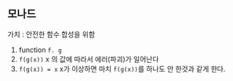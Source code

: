 ## 모나드

가치 : 안전한 함수 합성을 위함

1. function `f. g`
2. `f(g(x))` x 의 값에 따라서 에러(파괴)가 일어난다
3. `f(g(x)) = x` x가 이상하면 마치 `f(g(x))`를 하나도 안 한것과 같게 한다. 
